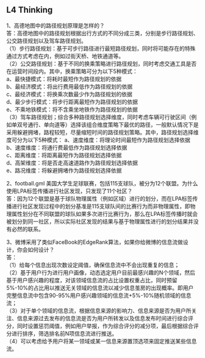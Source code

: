 ## L4 Thinking  
1、高德地图中的路径规划原理是怎样的？  
答：高德地图中的路径规划根据出行方式的不同分成三类，分别是步行路径规划、公交路径规划以及驾车路径规划。  
（1）步行路径规划：基于可步行路径进行最短路径规划，同时将可能存在的特殊通过方式考虑在内，例如过街天桥、地铁通道等。  
（2）公交路径规划：基于不同的换乘策略进行路径规划，同时考虑交通工具是否在运营时间段内。其中，换乘策略可分为以下5种模式：  
a、最快捷模式：将耗时最短作为路径规划的依据  
b、最经济模式：将出行费用最低作为路径规划的依据  
c、最经济模式：将换乘次数最少作为路径规划的依据  
d、最少步行模式：将步行距离最短作为路径规划的依据  
e、不乘地铁模式：将不含乘坐地铁作为路径规划的依据  
（3）驾车路径规划；综合多种路径规划选择维度，同时考虑车辆可行驶区间（例如单双号通行、单向道等）选择该组合维度策略下最优的路径，一般默认情况下是采用躲避拥堵，路程较短，尽量缩短时间的路径规划策略。其中，路径规划选择维度可分为以下5种模式：
a、速度维度：将理论时间最短作为路径规划选择依据  
b、速度维度：将通行费最低作为路径规划选择依据  
c、距离维度：将距离最短作为路径规划选择依据  
d、高架维度：将是否走高速道路作为路径规划选择依据  
e、路况维度：将躲避拥堵作为路径规划选择依据  
 
2、football.gml 美国大学生足球联赛，包括115支球队，被分为12个联盟。为什么使用LPA标签传播进行社区发现，只发现了11个社区？  
答：因为12个联盟是基于球队物理属性（例如区域）进行的划分，而在LPA标签传播进行社区发现过程中的划分基准是115支球队间的比赛行为而非物理属性，即物理属性划分在不同联盟的球队如果多次进行比赛行为，那么在LPA标签传播时就会被划分到同一社区，所以实际社区发现的结果与基于物理属性进行的划分结果并没有必然的联系。  

3、微博采用了类似FaceBook的EdgeRank算法，如果你给微博的信息流做设计，你会如何设计？  
答：  
（1）给每个信息出现次数设定阈值，确保信息流中不会出现重复的信息；  
（2）基于用户行为进行用户画像，动态选定用户目前最感兴趣的N个领域，然后基于用户感兴趣的程度，对该领域信息流的占比设置权重占比，同时预留5%-10%的占比用以推送无关领域的信息流以减少信息茧房的出现概率。即用户完整信息流中包含90-95%用户感兴趣领域的信息流+5%-10%随机领域的信息流；  
（3）对于单个领域的信息流，根据信息来源的影响力、信息来源是否为用户所关注、信息来源过去发布的信息流是否为用户所转发以及信息发布时间进行综合评分，同时设置惩罚阈值，例如用户举报，作为综合评分的减分项，最后根据综合评分进行排序，筛选排名前N项信息流进行推送。  
（4）可以考虑给予用户将某一领域或某一信息来源置顶选项来固定推送某些信息流。  

